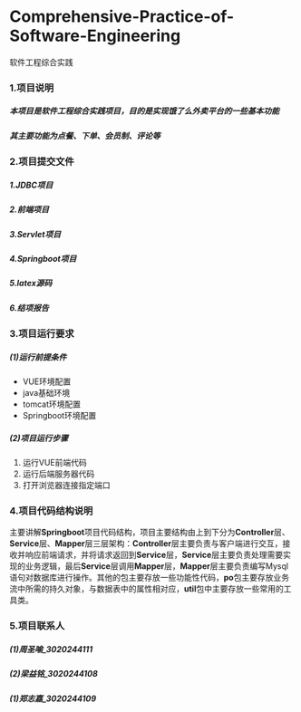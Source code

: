 # Comprehensive-Practice-of-Software-Engineering
软件工程综合实践

### 1.项目说明
##### 	本项目是软件工程综合实践项目，目的是实现饿了么外卖平台的一些基本功能
##### 	其主要功能为点餐、下单、会员制、评论等

### 2.项目提交文件
#####	1.JDBC项目
#####	2.前端项目
#####	3.Servlet项目
#####	4.Springboot项目
#####	5.latex源码
#####	6.结项报告

### 3.项目运行要求
#####	(1)运行前提条件
- VUE环境配置
- java基础环境
- tomcat环境配置
- Springboot环境配置

#####	(2)项目运行步骤
 1. 运行VUE前端代码
 2. 运行后端服务器代码
 3. 打开浏览器连接指定端口

### 4.项目代码结构说明
主要讲解**Springboot**项目代码结构，项目主要结构由上到下分为**Controller**层、**Service**层、**Mapper**层三层架构：**Controller**层主要负责与客户端进行交互，接收并响应前端请求，并将请求返回到**Service**层，**Service**层主要负责处理需要实现的业务逻辑，最后**Service**层调用**Mapper**层，**Mapper**层主要负责编写Mysql语句对数据库进行操作。其他的包主要存放一些功能性代码，**po**包主要存放业务流中所需的持久对象，与数据表中的属性相对应，**util**包中主要存放一些常用的工具类。

### 5.项目联系人
#####	(1)周圣喻_3020244111
#####	(2)梁益铭_3020244108
#####	(1)郑志嘉_3020244109
###### 
